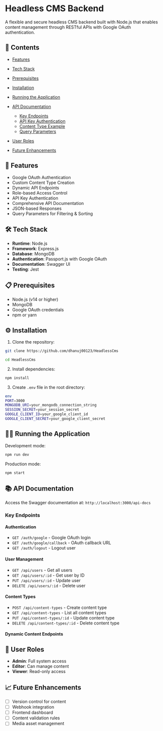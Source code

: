 # Headless CMS Backend

A flexible and secure headless CMS backend built with Node.js that enables content management through RESTful APIs with Google OAuth authentication.

## 📑 Contents

- [Features](#-features)
- [Tech Stack](#️-tech-stack)
- [Prerequisites](#-prerequisites)
- [Installation](#️-installation)
- [Running the Application](#️-running-the-application)
- [API Documentation](#-api-documentation)
  - [Key Endpoints](#key-endpoints)
  - [API Key Authentication](#-api-key-authentication)
  - [Content Type Example](#-content-type-example)
  - [Query Parameters](#-query-parameters)
- [User Roles](#-user-roles)

- [Future Enhancements](#-future-enhancements)

## 🚀 Features

- Google OAuth Authentication
- Custom Content Type Creation
- Dynamic API Endpoints
- Role-based Access Control
- API Key Authentication
- Comprehensive API Documentation
- JSON-based Responses
- Query Parameters for Filtering & Sorting

## 🛠️ Tech Stack

- **Runtime**: Node.js
- **Framework**: Express.js
- **Database**: MongoDB
- **Authentication**: Passport.js with Google OAuth
- **Documentation**: Swagger UI
- **Testing**: Jest

## 📋 Prerequisites

- Node.js (v14 or higher)
- MongoDB
- Google OAuth credentials
- npm or yarn

## ⚙️ Installation

1. Clone the repository:

```bash
git clone https://github.com/dhanuj00123/HeadlessCms
```

```bash
cd HeadlessCms
```

2. Install dependencies:

```bash
npm install
```

3. Create `.env` file in the root directory:

```bash
env
PORT=3000
MONGODB_URI=your_mongodb_connection_string
SESSION_SECRET=your_session_secret
GOOGLE_CLIENT_ID=your_google_client_id
GOOGLE_CLIENT_SECRET=your_google_client_secret
```

## 🏃‍♂️ Running the Application

Development mode:

```bash
npm run dev
```

Production mode:

```bash
npm start
```

## 📚 API Documentation

Access the Swagger documentation at: `http://localhost:3000/api-docs`

### Key Endpoints

#### Authentication

- `GET /auth/google` - Google OAuth login
- `GET /auth/google/callback` - OAuth callback URL
- `GET /auth/logout` - Logout user

#### User Management

- `GET /api/users` - Get all users
- `GET /api/users/:id` - Get user by ID
- `PUT /api/users/:id` - Update user
- `DELETE /api/users/:id` - Delete user

#### Content Types

- `POST /api/content-types` - Create content type
- `GET /api/content-types` - List all content types
- `PUT /api/content-types/:id` - Update content type
- `DELETE /api/content-types/:id` - Delete content type

#### Dynamic Content Endpoints

## 👥 User Roles

- **Admin**: Full system access
- **Editor**: Can manage content
- **Viewer**: Read-only access

## 📈 Future Enhancements

- [ ] Version control for content
- [ ] Webhook integration
- [ ] Frontend dashboard
- [ ] Content validation rules
- [ ] Media asset management
